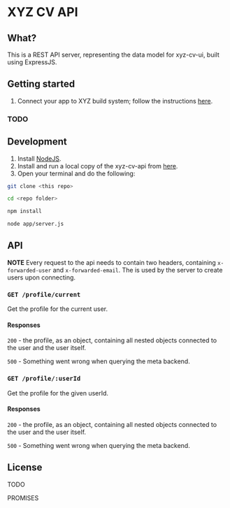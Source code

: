 XYZ CV API
==========

## What?

This is a REST API server, representing the data model for xyz-cv-ui, built using ExpressJS.

## Getting started

1. Connect your app to XYZ build system; follow the instructions [here](https://github.com/guzmo/xyz-docker-docs).

### TODO

## Development

1. Install [NodeJS](http://nodejs.org/download/).
2. Install and run a local copy of the xyz-cv-api from [here](https://github.com/Softhouse/xyz-cv-api).
3. Open your terminal and do the following:

```bash
git clone <this repo>

cd <repo folder>

npm install

node app/server.js

```
## API

**NOTE** Every request to the api needs to contain two headers, containing `x-forwarded-user` and `x-forwarded-email`. The is used by the server to create users upon connecting.

### `GET /profile/current`

Get the profile for the current user.

#### Responses

`200` - the profile, as an object, containing all nested objects connected to the user and the user itself.

`500` - Something went wrong when querying the meta backend.

### `GET /profile/:userId`

Get the profile for the given userId.

#### Responses

`200` - the profile, as an object, containing all nested objects connected to the user and the user itself.

`500` - Something went wrong when querying the meta backend.




## License

TODO

PROMISES
